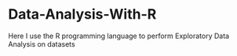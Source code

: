 # Data-Analysis-With-R
Here I use the R programming language to perform Exploratory Data Analysis on datasets
